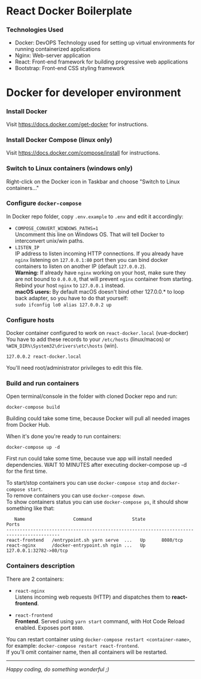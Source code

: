 # React Docker Boilerplate

### Technologies Used

- Docker: DevOPS Technology used for setting up virtual environments for running containerized applications
- Nginx: Web-server application
- React: Front-end framework for building progressive web applications
- Bootstrap: Front-end CSS styling framework

# Docker for developer environment

### Install Docker

Visit https://docs.docker.com/get-docker for instructions.

### Install Docker Compose (linux only)

Visit https://docs.docker.com/compose/install for instructions.

### Switch to Linux containers (windows only)

Right-click on the Docker icon in Taskbar and choose "Switch to Linux containers..."

### Configure `docker-compose`

In Docker repo folder, copy `.env.example` to `.env` and edit it accordingly:

* `COMPOSE_CONVERT_WINDOWS_PATHS=1`  
  Uncomment this line on Windows OS. That will tell Docker to interconvert unix/win paths.
* `LISTEN_IP`  
  IP address to listen incoming HTTP connections. If you already have `nginx` listening on `127.0.0.1:80` port then you
  can bind docker containers to listen on another IP (default `127.0.0.2`).  
  **Warning:** If already have `nginx` working on your host, make sure they are not bound to `0.0.0.0`, that will
  prevent `nginx` container from starting. Rebind your host `nginx` to `127.0.0.1` instead.  
  **macOS users:** By default macOS doesn't bind other 127.0.0.* to loop back adapter, so you have to do that
  yourself:  
  ```sudo ifconfig lo0 alias 127.0.0.2 up```

### Configure hosts

Docker container configured to work on `react-docker.local` (vue-docker)
You have to add these records to your `/etc/hosts` (linux/macos) or `%WIN_DIR%\System32\drivers\etc\hosts` (win).

```
127.0.0.2 react-docker.local
```

You'll need root/administrator privileges to edit this file.

### Build and run containers

Open terminal/console in the folder with cloned Docker repo and run:

```
docker-compose build
```

Building could take some time, because Docker will pull all needed images from Docker Hub.

When it's done you're ready to run containers:

```
docker-compose up -d
```

First run could take some time, because vue app will install needed dependencies. WAIT 10 MINUTES after executing
docker-compose up -d for the first time.

To start/stop containers you can use `docker-compose stop` and `docker-compose start`.  
To remove containers you can use `docker-compose down`.  
To show containers status you can use `docker-compose ps`, it should show something like that:

```
   Name                  Command               State                  Ports               
------------------------------------------------------------------------------------------
react-frontend   /entrypoint.sh yarn serve  ...   Up      8080/tcp                           
react-nginx      /docker-entrypoint.sh ngin ...   Up      127.0.0.1:32782->80/tcp            
```

### Containers description

There are 2 containers:

* `react-nginx`  
  Listens incoming web requests (HTTP) and dispatches them to **react-frontend**.

* `react-frontend`  
  **Frontend**. Served using `yarn start` command, with Hot Code Reload enabled. Exposes port `8080`.

You can restart container using `docker-compose restart <container-name>`, for
example: `docker-compose restart react-frontend`.  
If you'll omit container name, then all containers will be restarted.

---

*Happy coding, do something wonderful ;)*
